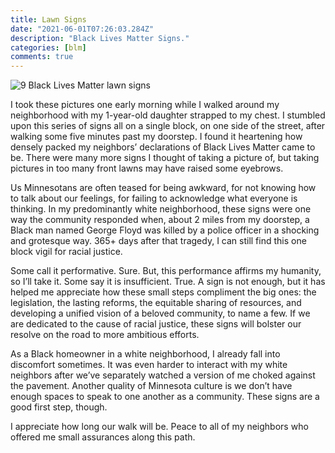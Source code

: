 ```yaml
---
title: Lawn Signs
date: "2021-06-01T07:26:03.284Z"
description: "Black Lives Matter Signs."
categories: [blm]
comments: true
---
```


![9 Black Lives Matter lawn signs](./blm-combined.png)

I took these pictures one early morning while I walked around my neighborhood with my 1-year-old daughter strapped to my chest. I stumbled upon this series of signs all on a single block, on one side of the street, after walking some five minutes past my doorstep. I found it heartening how densely packed my neighbors’ declarations of Black Lives Matter came to be. There were many more signs I thought of taking a picture of, but taking pictures in too many front lawns may have raised some eyebrows.

Us Minnesotans are often teased for being awkward, for not knowing how to talk about our feelings, for failing to acknowledge what everyone is thinking. In my predominantly white neighborhood, these signs were one way the community responded when, about 2 miles from my doorstep, a Black man named George Floyd was killed by a police officer in a shocking and grotesque way. 365+ days after that tragedy, I can still find this one block vigil for racial justice.


Some call it performative. Sure. But, this performance affirms my humanity, so I’ll take it. Some say it is insufficient. True. A sign is not enough, but it has helped me appreciate how these small steps compliment the big ones: the legislation, the lasting reforms, the equitable sharing of resources, and developing a unified vision of a beloved community, to name a few. If we are dedicated to the cause of racial justice, these signs will bolster our resolve on the road to more ambitious efforts.

As a Black homeowner in a white neighborhood, I already fall into discomfort sometimes. It was even harder to interact with my white neighbors after we’ve separately watched a version of me choked against the pavement. Another quality of Minnesota culture is we don’t have enough spaces to speak to one another as a community. These signs are a good first step, though.

I appreciate how long our walk will be. Peace to all of my neighbors who offered me small assurances along this path.